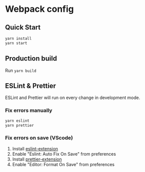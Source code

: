 # Webpack config

## Quick Start

```sh
yarn install
yarn start
```

## Production build

Run `yarn build`

## ESLint & Prettier

ESLint and Prettier will run on every change in development mode.

### Fix errors manually

```sh
yarn eslint
yarn prettier
```

### Fix errors on save (VScode)

1.  Install [eslint-extension](https://marketplace.visualstudio.com/items?itemName=dbaeumer.vscode-eslint)
2.  Enable "Eslint: Auto Fix On Save" from preferences
3.  Install [prettier-extension](https://marketplace.visualstudio.com/items?itemName=esbenp.prettier-vscode)
4.  Enable "Editor: Format On Save" from preferences
